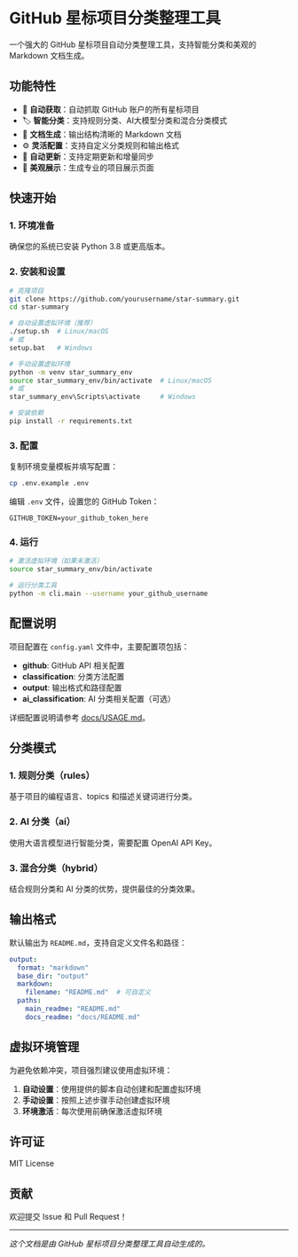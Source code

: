 # GitHub 星标项目分类整理工具

一个强大的 GitHub 星标项目自动分类整理工具，支持智能分类和美观的 Markdown 文档生成。

## 功能特性

- 🌟 **自动获取**：自动抓取 GitHub 账户的所有星标项目
- 🏷️ **智能分类**：支持规则分类、AI大模型分类和混合分类模式
- 📄 **文档生成**：输出结构清晰的 Markdown 文档
- ⚙️ **灵活配置**：支持自定义分类规则和输出格式
- 🔄 **自动更新**：支持定期更新和增量同步
- 🎨 **美观展示**：生成专业的项目展示页面

## 快速开始

### 1. 环境准备

确保您的系统已安装 Python 3.8 或更高版本。

### 2. 安装和设置

```bash
# 克隆项目
git clone https://github.com/yourusername/star-summary.git
cd star-summary

# 自动设置虚拟环境（推荐）
./setup.sh  # Linux/macOS
# 或
setup.bat   # Windows

# 手动设置虚拟环境
python -m venv star_summary_env
source star_summary_env/bin/activate  # Linux/macOS
# 或
star_summary_env\Scripts\activate     # Windows

# 安装依赖
pip install -r requirements.txt
```

### 3. 配置

复制环境变量模板并填写配置：

```bash
cp .env.example .env
```

编辑 `.env` 文件，设置您的 GitHub Token：

```env
GITHUB_TOKEN=your_github_token_here
```

### 4. 运行

```bash
# 激活虚拟环境（如果未激活）
source star_summary_env/bin/activate

# 运行分类工具
python -m cli.main --username your_github_username
```

## 配置说明

项目配置在 `config.yaml` 文件中，主要配置项包括：

- **github**: GitHub API 相关配置
- **classification**: 分类方法配置
- **output**: 输出格式和路径配置
- **ai_classification**: AI 分类相关配置（可选）

详细配置说明请参考 [docs/USAGE.md](docs/USAGE.md)。

## 分类模式

### 1. 规则分类（rules）
基于项目的编程语言、topics 和描述关键词进行分类。

### 2. AI 分类（ai）
使用大语言模型进行智能分类，需要配置 OpenAI API Key。

### 3. 混合分类（hybrid）
结合规则分类和 AI 分类的优势，提供最佳的分类效果。

## 输出格式

默认输出为 `README.md`，支持自定义文件名和路径：

```yaml
output:
  format: "markdown"
  base_dir: "output"
  markdown:
    filename: "README.md"  # 可自定义
  paths:
    main_readme: "README.md"
    docs_readme: "docs/README.md"
```

## 虚拟环境管理

为避免依赖冲突，项目强烈建议使用虚拟环境：

1. **自动设置**：使用提供的脚本自动创建和配置虚拟环境
2. **手动设置**：按照上述步骤手动创建虚拟环境
3. **环境激活**：每次使用前确保激活虚拟环境

## 许可证

MIT License

## 贡献

欢迎提交 Issue 和 Pull Request！

---

*这个文档是由 GitHub 星标项目分类整理工具自动生成的。*
